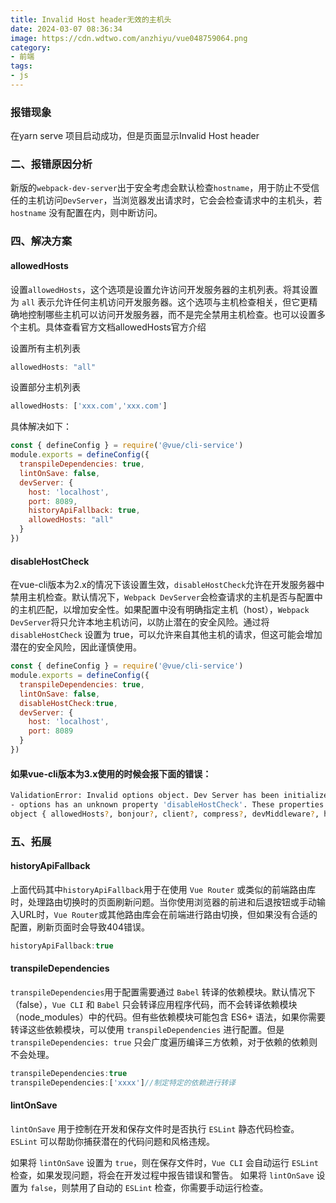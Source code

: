 ```yaml
---
title: Invalid Host header无效的主机头
date: 2024-03-07 08:36:34
image: https://cdn.wdtwo.com/anzhiyu/vue048759064.png
category: 
- 前端
tags: 
- js
---
```


### 报错现象
在yarn serve 项目启动成功，但是页面显示Invalid Host header

### 二、报错原因分析
新版的`webpack-dev-server`出于安全考虑会默认检查`hostname`，用于防止不受信任的主机访问`DevServer`，当浏览器发出请求时，它会会检查请求中的主机头，若`hostname` 没有配置在内，则中断访问。

### 四、解决方案
#### allowedHosts
设置`allowedHosts`，这个选项是设置允许访问开发服务器的主机列表。将其设置为 `all` 表示允许任何主机访问开发服务器。这个选项与主机检查相关，但它更精确地控制哪些主机可以访问开发服务器，而不是完全禁用主机检查。也可以设置多个主机。具体查看官方文档allowedHosts官方介绍

设置所有主机列表
```js
allowedHosts: "all"
```
设置部分主机列表
```js
allowedHosts: ['xxx.com','xxx.com']
```
具体解决如下：
```js
const { defineConfig } = require('@vue/cli-service')
module.exports = defineConfig({
  transpileDependencies: true,
  lintOnSave: false,
  devServer: {
    host: 'localhost', 
    port: 8089,
    historyApiFallback: true,
    allowedHosts: "all"
  }
})
```
#### disableHostCheck
在vue-cli版本为2.x的情况下该设置生效，`disableHostCheck`允许在开发服务器中禁用主机检查。默认情况下，`Webpack DevServer`会检查请求的主机是否与配置中的主机匹配，以增加安全性。如果配置中没有明确指定主机（host），`Webpack DevServer`将只允许本地主机访问，以防止潜在的安全风险。通过将 `disableHostCheck` 设置为 true，可以允许来自其他主机的请求，但这可能会增加潜在的安全风险，因此谨慎使用。
```js
const { defineConfig } = require('@vue/cli-service')
module.exports = defineConfig({
  transpileDependencies: true,
  lintOnSave: false,
  disableHostCheck:true,
  devServer: {
    host: 'localhost', 
    port: 8089
  }
})
```
#### 如果vue-cli版本为3.x使用的时候会报下面的错误：
```bash
ValidationError: Invalid options object. Dev Server has been initialized using an options object that does not match the API schema.
- options has an unknown property 'disableHostCheck'. These properties are valid:
object { allowedHosts?, bonjour?, client?, compress?, devMiddleware?, headers?, historyApiFallback?, host?, hot?, http2?, https?, ipc?, liveReload?, magicHtml?, onAfterSetupMiddleware?, onBeforeSetupMiddleware?, onListening?, open?, port?, proxy?, server?, setupExitSignals?, setupMiddlewares?, static?, watchFiles?, webSocketServer? }
```
### 五、拓展
#### historyApiFallback
上面代码其中`historyApiFallback`用于在使用 `Vue Router` 或类似的前端路由库时，处理路由切换时的页面刷新问题。当你使用浏览器的前进和后退按钮或手动输入URL时，`Vue Router`或其他路由库会在前端进行路由切换，但如果没有合适的配置，刷新页面时会导致404错误。
```js
historyApiFallback:true
```
#### transpileDependencies
`transpileDependencies`用于配置需要通过 `Babel` 转译的依赖模块。默认情况下（false），`Vue CLI` 和 `Babel` 只会转译应用程序代码，而不会转译依赖模块（node_modules）中的代码。但有些依赖模块可能包含 ES6+ 语法，如果你需要转译这些依赖模块，可以使用 `transpileDependencies` 进行配置。但是`transpileDependencies: true` 只会广度遍历编译三方依赖，对于依赖的依赖则不会处理。
```js
transpileDependencies:true
transpileDependencies:['xxxx']//制定特定的依赖进行转译
```
#### lintOnSave
`lintOnSave` 用于控制在开发和保存文件时是否执行 `ESLint` 静态代码检查。`ESLint` 可以帮助你捕获潜在的代码问题和风格违规。

如果将 `lintOnSave` 设置为 `true`，则在保存文件时，`Vue CLI` 会自动运行 `ESLint` 检查，如果发现问题，将会在开发过程中报告错误和警告。
如果将 `lintOnSave` 设置为 `false`，则禁用了自动的 `ESLint` 检查，你需要手动运行检查。